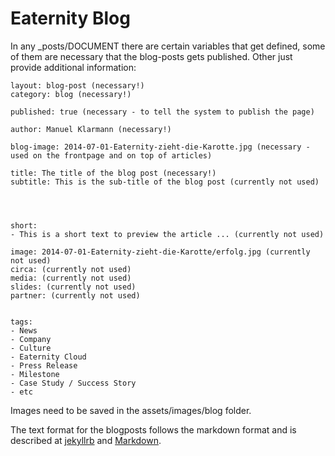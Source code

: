 # Eaternity Blog

In any _posts/DOCUMENT there are certain variables that get defined, some of them are necessary that the blog-posts gets published. Other just provide additional information:


	layout: blog-post (necessary!)
	category: blog (necessary!)

	published: true (necessary - to tell the system to publish the page)

	author: Manuel Klarmann (necessary!)

	blog-image: 2014-07-01-Eaternity-zieht-die-Karotte.jpg (necessary - used on the frontpage and on top of articles)
	
	title: The title of the blog post (necessary!)
	subtitle: This is the sub-title of the blog post (currently not used)



	
	short: 
	- This is a short text to preview the article ... (currently not used)
	
	image: 2014-07-01-Eaternity-zieht-die-Karotte/erfolg.jpg (currently not used)
	circa: (currently not used)
	media: (currently not used)
	slides: (currently not used)
	partner: (currently not used)
	
	
	tags:
	- News
	- Company
	- Culture
	- Eaternity Cloud
	- Press Release
	- Milestone
	- Case Study / Success Story
	- etc
	

Images need to be saved in the assets/images/blog folder.

The text format for the blogposts follows the markdown format and is described at [jekyllrb][1] and [Markdown][2].

[1]:http://jekyllrb.com/docs/posts/
[2]:http://daringfireball.net/projects/markdown/